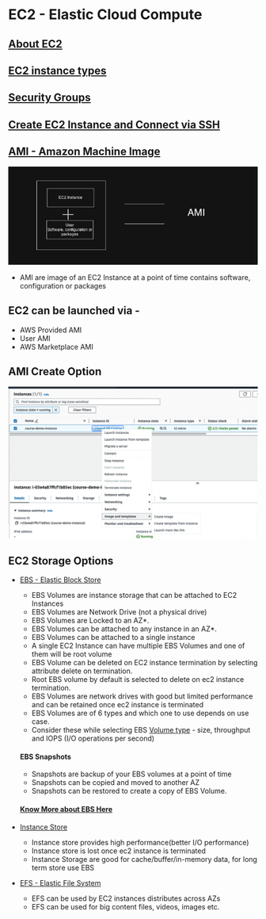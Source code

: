 # EC2 - Elastic Cloud Compute

## [About EC2](https://aws.amazon.com/ec2/)
## [EC2 instance types](https://aws.amazon.com/ec2/instance-types/)
## [Security Groups](https://docs.aws.amazon.com/vpc/latest/userguide/security-groups.html)
## [Create EC2 Instance and Connect via SSH](https://hkcodeblogs.medium.com/aws-ec2-create-and-connect-to-instance-via-ssh-354a0c1909f)

## [AMI - Amazon Machine Image](https://docs.aws.amazon.com/AWSEC2/latest/UserGuide/AMIs.html)
![](./ami.png)

- AMI are image of an EC2 Instance at a point of time contains software, configuration or packages

## EC2 can be launched via - 
  - AWS Provided AMI
  - User AMI
  - AWS Marketplace AMI 

## AMI Create Option
![](./ami_create_option.png)

## EC2 Storage Options
 - [EBS - Elastic Block Store](./ebs/README.md)

    - EBS Volumes are instance storage that can be attached to EC2 Instances
    - EBS Volumes are Network Drive (not a physical drive)
    - EBS Volumes are Locked to an AZ*.
    - EBS Volumes can be attached to any instance in an AZ*.
    - EBS Volumes can be attached to a single instance
    - A single EC2 Instance can have multiple EBS Volumes and one of them will be root volume
    - EBS Volume can be deleted on EC2 instance termination by selecting attribute delete on termination.
    - Root EBS volume by default is selected to delete on ec2 instance termination.
    - EBS Volumes are network drives with good but limited performance and can be retained once ec2 instance is terminated
    - EBS Volumes are of 6 types and which one to use depends on use case.
    - Consider these while selecting EBS [Volume type](https://docs.aws.amazon.com/AWSEC2/latest/UserGuide/ebs-volume-types.html) - size, throughput and IOPS (I/O operations per second)
    

    #### EBS Snapshots
    - Snapshots are backup of your EBS volumes at a point of time
    - Snapshots can be copied and moved to another AZ
    - Snapshots can be restored to create a copy of EBS Volume.
    #### [Know More about EBS Here](https://docs.aws.amazon.com/AWSEC2/latest/UserGuide/AmazonEBS.html)

 - [Instance Store](https://docs.aws.amazon.com/AWSEC2/latest/UserGuide/InstanceStorage.html)

    - Instance store provides high performance(better I/O performance)
    - Instance store is lost once ec2 instance is terminated    
    - Instance Storage are good for cache/buffer/in-memory data, for long term store use EBS

- [EFS - Elastic File System](https://aws.amazon.com/efs/)
   - EFS can be used by EC2 instances distributes across AZs
   - EFS can be used for big content files, videos, images etc.

